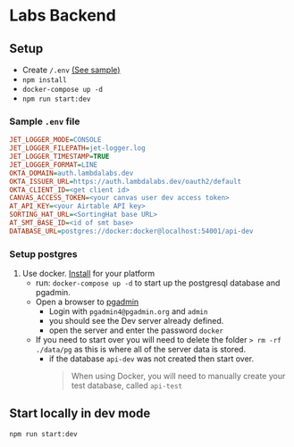 # Labs Backend

## Setup

- Create `/.env` [(See sample)](#sample_env)
- `npm install`
- `docker-compose up -d`
- `npm run start:dev`

### Sample `.env` file <a name="sample_env"></a>

```ini
JET_LOGGER_MODE=CONSOLE
JET_LOGGER_FILEPATH=jet-logger.log
JET_LOGGER_TIMESTAMP=TRUE
JET_LOGGER_FORMAT=LINE
OKTA_DOMAIN=auth.lambdalabs.dev
OKTA_ISSUER_URL=https://auth.lambdalabs.dev/oauth2/default
OKTA_CLIENT_ID=<get client id>
CANVAS_ACCESS_TOKEN=<your canvas user dev access token>
AT_API_KEY=<your Airtable API key>
SORTING_HAT_URL=<SortingHat base URL>
AT_SMT_BASE_ID=<id of smt base>
DATABASE_URL=postgres://docker:docker@localhost:54001/api-dev
```

### Setup postgres

1. Use docker. [Install](https://docs.docker.com/get-docker/) for your platform
   - run: `docker-compose up -d` to start up the postgresql database and pgadmin.
   - Open a browser to [pgadmin](http://localhost:5050/)
     - Login with `pgadmin4@pgadmin.org` and `admin`
     - you should see the Dev server already defined.
     - open the server and enter the password `docker`
   - If you need to start over you will need to delete the folder `> rm -rf ./data/pg` as this is where all of the server data is stored.
     - if the database `api-dev` was not created then start over.
       > When using Docker, you will need to manually create your test database, called `api-test`

## Start locally in dev mode

`npm run start:dev`
